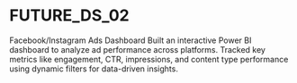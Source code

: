 # FUTURE_DS_02
Facebook/Instagram Ads Dashboard Built an interactive Power BI dashboard to analyze ad performance across platforms. Tracked key metrics like engagement, CTR, impressions, and content type performance using dynamic filters for data-driven insights.

